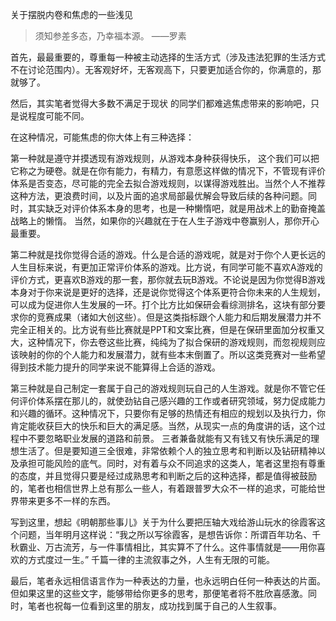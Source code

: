 关于摆脱内卷和焦虑的一些浅见



> 须知参差多态，乃幸福本源。  ——罗素



首先，最最重要的，尊重每一种被主动选择的生活方式（涉及违法犯罪的生活方式不在讨论范围内）。无客观好坏，无客观高下，只要更加适合你的，你满意的，那就够了。

然后，其实笔者觉得大多数不满足于现状 的同学们都难逃焦虑带来的影响吧，只是说程度可能不同。

在这种情况，可能焦虑的你大体上有三种选择：

第一种就是遵守并摸透现有游戏规则，从游戏本身种获得快乐， 这个我们可以把它称之为硬卷。就是在你有能力，有精力，有意愿这样做的情况下，不管现有评价体系是否变态，尽可能的完全去拟合游戏规则，以谋得游戏胜出。当然个人不推荐这种方法，更浪费时间，以及片面的追求局部最优解会导致后续的各种问题。同时，其实缺乏对评价体系本身的思考，也是一种懒惰吧，就是用战术上的勤奋掩盖战略上的懒惰。 当然，如果你的兴趣就在于在人生子游戏中卷赢别人，那你开心最重要。

第二种就是找你觉得合适的游戏。什么是合适的游戏呢，就是对于你个人更长远的人生目标来说，有更加正常评价体系的游戏。比方说，有同学可能不喜欢A游戏的评价方式，更喜欢B游戏的那一套，那你就去玩B游戏。不论说是因为你觉得B游戏本身对于你来说是更好的选择，还是说你觉得这个体系更符合你未来的人生规划，可以成为促进你人生发展的一环。打个比方比如保研会看综测排名，这块有部分要求你的竞赛成果（诸如大创这些）。但是这类指标跟个人能力和后期发展潜力并不完全正相关的。比方说有些比赛就是PPT和文案比赛，但是在保研里面加分权重又大，这种情况下，你去卷这些比赛，纯纯为了拟合保研的游戏规则，而忽视规则应该映射的你的个人能力和发展潜力，就有些本末倒置了。所以这类竞赛对一些希望得到技术能力提升的同学来说不能算得上合适的游戏。

第三种就是自己制定一套属于自己的游戏规则玩自己的人生游戏。就是你不管它任何评价体系摆在那儿的，就使劲钻自己感兴趣的工作或者研究领域，努力促成能力和兴趣的循环。这种情况下，只要你有足够的热情还有相应的规划以及执行力，你肯定能收获巨大的快乐和巨大的满足感。当然，从现实一点的角度讲的话，这个过程中不要忽略职业发展的道路和前景。 三者兼备就能有又有钱又有快乐满足的理想生活了。但是要知道三全很难，非常依赖个人的独立思考和判断以及钻研精神以及承担可能风险的底气。同时，对有着与众不同追求的这类人，笔者这里抱有尊重的态度，并且觉得只要是经过成熟思考和判断之后的这种选择，都是值得被鼓励的，笔者也相信世界上总有那么一些人，有着跟普罗大众不一样的追求，可能给世界带来更多不一样的东西。

写到这里，想起《明朝那些事儿》关于为什么要把压轴大戏给游山玩水的徐霞客这个问题，当年明月这样说：“我之所以写徐霞客，是想告诉你：所谓百年功名、千秋霸业、万古流芳，与一件事情相比，其实算不了什么。这件事情就是——用你喜欢的方式度过一生。” 千篇一律的主流叙事之外，人生有无限的可能。

最后，笔者永远相信语言作为一种表达的力量，也永远明白任何一种表达的片面。但如果这里的这些文字，能够带给你更多的思考，那便笔者将不胜欣喜感激。同时，笔者也祝每一位看到这里的朋友，成功找到属于自己的人生叙事。